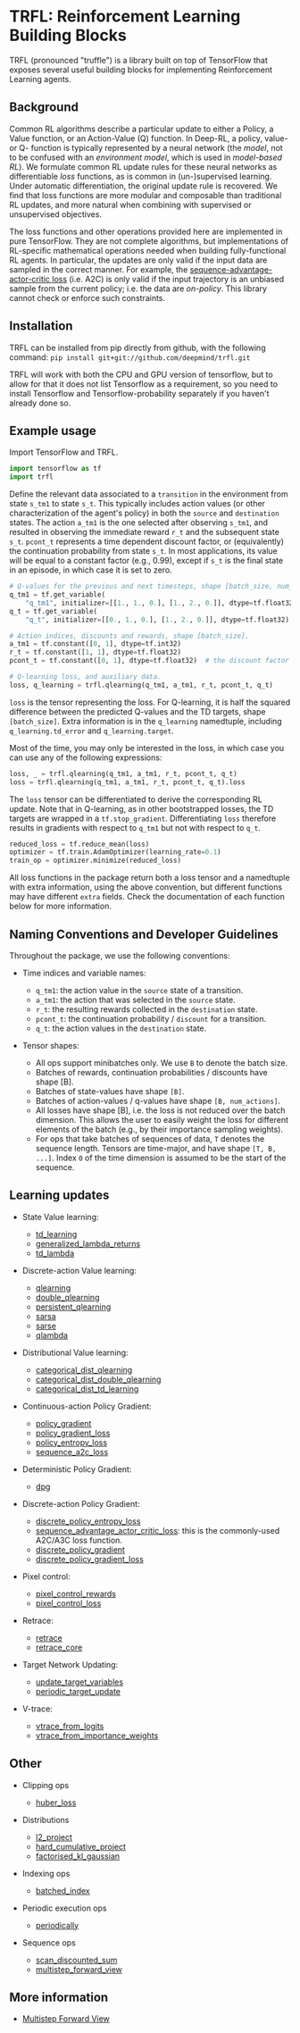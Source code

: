 # TRFL: Reinforcement Learning Building Blocks

TRFL (pronounced "truffle") is a library built on top of TensorFlow that exposes
several useful building blocks for implementing Reinforcement Learning agents.

## Background

Common RL algorithms describe a particular update to either a Policy, a Value
function, or an Action-Value (Q) function. In Deep-RL, a policy, value- or Q-
function is typically represented by a neural network (the _model_, not to be
confused with an _environment model_, which is used in _model-based RL_). We
formulate common RL update rules for these neural networks as differentiable
_loss_ functions, as is common in (un-)supervised learning. Under automatic
differentiation, the original update rule is recovered. We find that loss
functions are more modular and composable than traditional RL updates, and more
natural when combining with supervised or unsupervised objectives.

The loss functions and other operations provided here are implemented in pure
TensorFlow. They are not complete algorithms, but implementations of RL-specific
mathematical operations needed when building fully-functional RL agents. In
particular, the updates are only valid if the input data are sampled in the
correct manner. For example, the [sequence-advantage-actor-critic
loss](trfl.md#sequence_advantage_actor_critic_loss) (i.e. A2C) is only valid if
the input trajectory is an unbiased sample from the current policy; i.e. the
data are _on-policy_. This library cannot check or enforce such constraints.

## Installation

TRFL can be installed from pip directly from github, with the following command:
`pip install git+git://github.com/deepmind/trfl.git`

TRFL will work with both the CPU and GPU version of tensorflow, but to allow
for that it does not list Tensorflow as a requirement, so you need to install
Tensorflow and Tensorflow-probability separately if you haven't already done so.

## Example usage

Import TensorFlow and TRFL.

```python
import tensorflow as tf
import trfl
```

Define the relevant data associated to a `transition` in the environment from
state `s_tm1` to state `s_t`. This typically includes action values (or other
characterization of the agent's policy) in both the `source` and `destination`
states. The action `a_tm1` is the one selected after observing `s_tm1`, and
resulted in observing the immediate reward `r_t` and the subsequent state `s_t`.
`pcont_t` represents a time dependent discount factor, or (equivalently) the
continuation probability from state `s_t`. In most applications, its value will
be equal to a constant factor (e.g., 0.99), except if `s_t` is the final state
in an episode, in which case it is set to zero.

```python
# Q-values for the previous and next timesteps, shape [batch_size, num_actions].
q_tm1 = tf.get_variable(
    "q_tm1", initializer=[[1., 1., 0.], [1., 2., 0.]], dtype=tf.float32)
q_t = tf.get_variable(
    "q_t", initializer=[[0., 1., 0.], [1., 2., 0.]], dtype=tf.float32)

# Action indices, discounts and rewards, shape [batch_size].
a_tm1 = tf.constant([0, 1], dtype=tf.int32)
r_t = tf.constant([1, 1], dtype=tf.float32)
pcont_t = tf.constant([0, 1], dtype=tf.float32)  # the discount factor

# Q-learning loss, and auxiliary data.
loss, q_learning = trfl.qlearning(q_tm1, a_tm1, r_t, pcont_t, q_t)
```

`loss` is the tensor representing the loss. For Q-learning, it is half the
squared difference between the predicted Q-values and the TD targets, shape
`[batch_size]`. Extra information is in the `q_learning` namedtuple, including
`q_learning.td_error` and `q_learning.target`.

Most of the time, you may only be interested in the loss, in which case you can
use any of the following expressions:

```python
loss, _ = trfl.qlearning(q_tm1, a_tm1, r_t, pcont_t, q_t)
loss = trfl.qlearning(q_tm1, a_tm1, r_t, pcont_t, q_t).loss
```

The `loss` tensor can be differentiated to derive the corresponding RL update.
Note that in Q-learning, as in other bootstrapped losses, the TD targets
are wrapped in a `tf.stop_gradient`. Differentiating `loss` therefore
results in gradients with respect to `q_tm1` but not with respect to `q_t`.

```python
reduced_loss = tf.reduce_mean(loss)
optimizer = tf.train.AdamOptimizer(learning_rate=0.1)
train_op = optimizer.minimize(reduced_loss)
```

All loss functions in the package return both a loss tensor and a namedtuple
with extra information, using the above convention, but different functions
may have different `extra` fields. Check the documentation of each function
below for more information.

## Naming Conventions and Developer Guidelines

Throughout the package, we use the following conventions:

*   Time indices and variable names:

    *   `q_tm1`: the action value in the `source` state of a transition.
    *   `a_tm1`: the action that was selected in the `source` state.
    *   `r_t`: the resulting rewards collected in the `destination` state.
    *   `pcont_t`: the continuation probability / `discount` for a transition.
    *   `q_t`: the action values in the `destination` state.

*   Tensor shapes:

    *   All ops support minibatches only. We use `B` to denote the batch size.
    *   Batches of rewards, continuation probabilities / discounts have shape [B].
    *   Batches of state-values have shape `[B]`.
    *   Batches of action-values / q-values have shape `[B, num_actions]`.
    *   All losses have shape [B], i.e. the loss is not reduced over the batch
        dimension. This allows the user to easily weight the loss for different
        elements of the batch (e.g., by their importance sampling weights).
    *   For ops that take batches of sequences of data, `T` denotes the sequence
        length. Tensors are time-major, and have shape `[T, B, ...]`. Index `0`
        of the time dimension is assumed to be the start of the sequence.

## Learning updates

*   State Value learning:

    *   [td_learning](trfl.md#td_learningv_tm1-r_t-pcont_t-v_t-nametdlearning)
    *   [generalized_lambda_returns](trfl.md#generalized_lambda_returnsrewards-pcontinues-values-bootstrap_value-lambda_1-namegeneralized_lambda_returns)
    *   [td_lambda](trfl.md#td_lambdastate_values-rewards-pcontinues-bootstrap_value-lambda_1-namebaselineloss)

*   Discrete-action Value learning:

    *   [qlearning](trfl.md#qlearningq_tm1-a_tm1-r_t-pcont_t-q_t-nameqlearning)
    *   [double_qlearning](trfl.md#double_qlearningq_tm1-a_tm1-r_t-pcont_t-q_t_value-q_t_selector-namedoubleqlearning)
    *   [persistent_qlearning](trfl.md#persistent_qlearningq_tm1-a_tm1-r_t-pcont_t-q_t-action_gap_scale05-namepersistentqlearning)
    *   [sarsa](trfl.md#sarsaq_tm1-a_tm1-r_t-pcont_t-q_t-a_t-namesarsa)
    *   [sarse](trfl.md#sarseq_tm1-a_tm1-r_t-pcont_t-q_t-probs_a_t-debugfalse-namesarse)
    *   [qlambda](trfl.md#qlambdaq_tm1-a_tm1-r_t-pcont_t-q_t-lambda_-namegeneralizedqlambda)

*   Distributional Value learning:

    *   [categorical_dist_qlearning](trfl.md#categorical_dist_qlearningatoms_tm1-logits_q_tm1-a_tm1-r_t-pcont_t-atoms_t-logits_q_t-namecategoricaldistqlearning)
    *   [categorical_dist_double_qlearning](trfl.md#categorical_dist_double_qlearningatoms_tm1-logits_q_tm1-a_tm1-r_t-pcont_t-atoms_t-logits_q_t-q_t_selector-namecategoricaldistdoubleqlearning)
    *   [categorical_dist_td_learning](trfl.md#categorical_dist_td_learningatoms_tm1-logits_v_tm1-r_t-pcont_t-atoms_t-logits_v_t-namecategoricaldisttdlearning)

*   Continuous-action Policy Gradient:

    *   [policy_gradient](trfl.md#policy_gradientpolicies-actions-action_values-policy_varsnone-namepolicy_gradient)
    *   [policy_gradient_loss](trfl.md#policy_gradient_losspolicies-actions-action_values-policy_varsnone-namepolicy_gradient_loss)
    *   [policy_entropy_loss](trfl.md#policy_entropy_losspolicies-policy_varsnone-scale_opnone-namepolicy_entropy_loss)
    *   [sequence_a2c_loss](trfl.md#sequence_a2c_losspolicies-baseline_values-actions-rewards-pcontinues-bootstrap_value-policy_varsnone-lambda_1-entropy_costnone-baseline_cost1-entropy_scale_opnone-namesequencea2closs)

*   Deterministic Policy Gradient:

    *   [dpg](trfl.md#dpg)

*   Discrete-action Policy Gradient:

    *   [discrete_policy_entropy_loss](trfl.md#discrete_policy_entropy_losspolicy_logits-normalisefalse-namediscrete_policy_entropy_loss)
    *   [sequence_advantage_actor_critic_loss](trfl.md#sequence_advantage_actor_critic_losspolicy_logits-baseline_values-actions-rewards-pcontinues-bootstrap_value-lambda_1-entropy_costnone-baseline_cost1-normalise_entropyfalse-namesequenceadvantageactorcriticloss):
        this is the commonly-used A2C/A3C loss function.
    *   [discrete_policy_gradient](trfl.md#discrete_policy_gradientpolicy_logits-actions-action_values-namediscrete_policy_gradient)
    *   [discrete_policy_gradient_loss](trfl.md#discrete_policy_gradient_losspolicy_logits-actions-action_values-namediscrete_policy_gradient_loss)

*   Pixel control:

    *   [pixel_control_rewards](trfl.md#pixel_control_rewardsobservations-cell_size)
    *   [pixel_control_loss](trfl.md#pixel_control_lossobservations-actions-action_values-cell_size-discount_factor-scale-crop_height_dimnone-none-crop_width_dimnone-none)

*   Retrace:

    *   [retrace](trfl.md#retracelambda_-qs-targnet_qs-actions-rewards-pcontinues-target_policy_probs-behaviour_policy_probs-stop_targnet_gradientstrue-namenone)
    *   [retrace_core](trfl.md#retrace_corelambda_-q_tm1-a_tm1-r_t-pcont_t-target_policy_t-behaviour_policy_t-targnet_q_t-a_t-stop_targnet_gradientstrue-namenone)

*   Target Network Updating:

    *   [update_target_variables](trfl.md#update_target_variablestarget_variables-source_variables-tau10-use_lockingfalse-nameupdate_target_variables)
    *   [periodic_target_update](trfl.md#periodic_target_updatetarget_variables-source_variables-update_period-tau10,use_lockingfalse-nameperiodic_target_update)

*   V-trace:

    *   [vtrace_from_logits](trfl.md#vtrace_from_logitsbehaviour_policy_logits-target_policy_logits-actions-discounts-rewards-values-bootstrap_value-clip_rho_threshold10-clip_pg_rho_threshold10-namevtrace_from_logits)
    *   [vtrace_from_importance_weights](trfl.md#vtrace_from_importance_weightslog_rhos-discounts-rewards-values-bootstrap_value-clip_rho_threshold10-clip_pg_rho_threshold10-namevtrace_from_importance_weights)

## Other

*   Clipping ops

    *   [huber_loss](trfl.md#huber_lossinput_tensor-quadratic_linear_boundary-namenone)

*   Distributions

    *   [l2_project](trfl.md#l2_projectsupport-weights-new_support)
    *   [hard_cumulative_project](trfl.md#hard_cumulative_projectsupport-weights-new_support-reverse)
    *   [factorised_kl_gaussian](trfl.md#factorised_kl_gaussiandist1_mean-dist1_covariance_or_scale-dist2_mean-dist2_covariance_or_scale-both_diagonalfalse)

*   Indexing ops

    *   [batched_index](trfl.md#batched_indexvalues-indices)

*   Periodic execution ops

    *   [periodically](trfl.md#periodicallybody-period-nameperiodically)

*   Sequence ops

    *   [scan_discounted_sum](trfl.md#scan_discounted_sumsequence-decay-initial_value-reversefalse-sequence_lengthsnone-back_proptrue-namescan_discounted_sum)
    *   [multistep_forward_view](trfl.md#multistep_forward_viewrewards-pcontinues-state_values-lambda_-back_proptrue-sequence_lengthsnone-namemultistep_forward_view_op)

## More information

*   [Multistep Forward View](multistep_forward_view.md)
